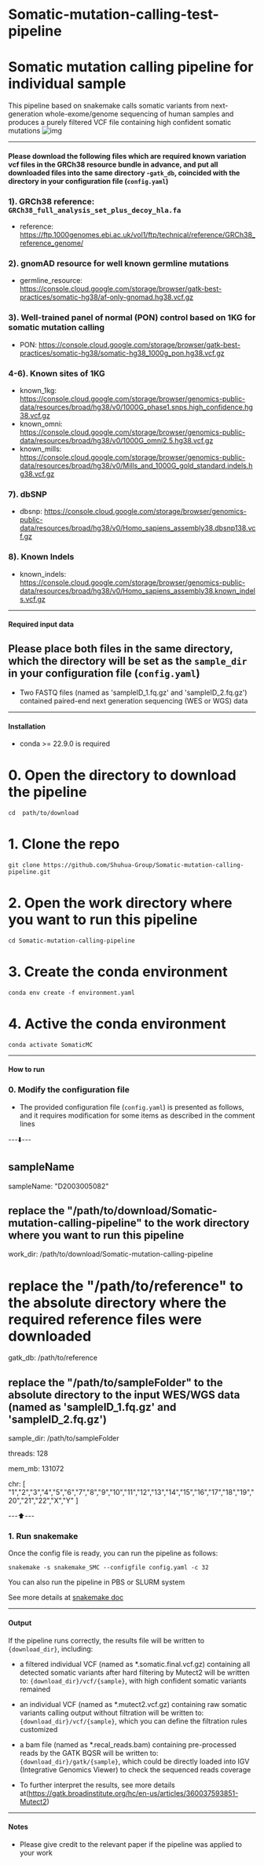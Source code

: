 # Somatic-mutation-calling-test-pipeline
# Somatic mutation calling pipeline for individual sample #

This pipeline based on snakemake calls somatic variants from next-generation whole-exome/genome sequencing of human samples and produces a purely filtered VCF file containing high confident somatic mutations
![img](https://github.com/MorganHis/Somatic-mutation-calling-test-pipeline/assets/84215074/99f2040d-f064-4b93-b458-423d942767e0)

-----------------------------------

#### Please download the following files which are required known variation vcf files in the GRCh38 resource bundle in advance, and put all downloaded files into the same directory -`` gatk_db ``, coincided with the directory in your configuration file (`` config.yaml ``)

### 1). GRCh38 reference: `` GRCh38_full_analysis_set_plus_decoy_hla.fa``
* reference: https://ftp.1000genomes.ebi.ac.uk/vol1/ftp/technical/reference/GRCh38_reference_genome/

### 2). gnomAD resource for well known germline mutations
* germline_resource: https://console.cloud.google.com/storage/browser/gatk-best-practices/somatic-hg38/af-only-gnomad.hg38.vcf.gz

### 3). Well-trained panel of normal (PON) control based on 1KG for somatic mutation calling
* PON: https://console.cloud.google.com/storage/browser/gatk-best-practices/somatic-hg38/somatic-hg38_1000g_pon.hg38.vcf.gz

### 4-6). Known sites of 1KG
* known_1kg: https://console.cloud.google.com/storage/browser/genomics-public-data/resources/broad/hg38/v0/1000G_phase1.snps.high_confidence.hg38.vcf.gz
* known_omni: https://console.cloud.google.com/storage/browser/genomics-public-data/resources/broad/hg38/v0/1000G_omni2.5.hg38.vcf.gz
* known_mills: https://console.cloud.google.com/storage/browser/genomics-public-data/resources/broad/hg38/v0/Mills_and_1000G_gold_standard.indels.hg38.vcf.gz

### 7). dbSNP
* dbsnp: https://console.cloud.google.com/storage/browser/genomics-public-data/resources/broad/hg38/v0/Homo_sapiens_assembly38.dbsnp138.vcf.gz

### 8). Known Indels
* known_indels: https://console.cloud.google.com/storage/browser/genomics-public-data/resources/broad/hg38/v0/Homo_sapiens_assembly38.known_indels.vcf.gz

-----------------------------------

#### Required input data

## Please place both files in the same directory, which the directory will be set as the `` sample_dir `` in your configuration file (`` config.yaml ``)

* Two FASTQ files (named as 'sampleID_1.fq.gz' and 'sampleID_2.fq.gz') contained paired-end next generation sequencing (WES or WGS) data

-----------------------------------

#### Installation

* conda >= 22.9.0 is required

# 0. Open the directory to download the pipeline

```
cd  path/to/download
```

# 1. Clone the repo

```
git clone https://github.com/Shuhua-Group/Somatic-mutation-calling-pipeline.git
```

# 2. Open the work directory where you want to run this pipeline

```
cd Somatic-mutation-calling-pipeline
```

# 3. Create the conda environment

```
conda env create -f environment.yaml
```

# 4. Active the conda environment

```
conda activate SomaticMC
```

-----------------------------------

#### How to run

### 0. Modify the configuration file

* The provided configuration file (`` config.yaml ``) is presented as follows, and it requires modification for some items as described in the comment lines

---⬇️---

## sampleName

sampleName: "D2003005082"

## replace the "/path/to/download/Somatic-mutation-calling-pipeline" to the work directory where you want to run this pipeline

work_dir: /path/to/download/Somatic-mutation-calling-pipeline

# replace the "/path/to/reference" to the absolute directory where the required reference files were downloaded

gatk_db: /path/to/reference

## replace the "/path/to/sampleFolder" to the absolute directory to the input WES/WGS data (named as 'sampleID_1.fq.gz' and 'sampleID_2.fq.gz')

sample_dir: /path/to/sampleFolder

threads: 128

mem_mb: 131072

chr: [ "1","2","3","4","5","6","7","8","9","10","11","12","13","14","15","16","17","18","19","20","21","22","X","Y" ]

---⬆️---

### 1. Run snakemake

Once the config file is ready, you can run the pipeline as follows:

```
snakemake -s snakemake_SMC --configfile config.yaml -c 32

``` 

You can also run the pipeline in PBS or SLURM system

See more details at [snakemake doc](https://snakemake.readthedocs.io/en/stable/executing/cluster.html)

-----------------------------------

#### Output

If the pipeline runs correctly, the results file will be written to `{download_dir}`, including:

* a filtered individual VCF (named as *.somatic.final.vcf.gz) containing all detected somatic variants after hard filtering by Mutect2 will be written to: `` {download_dir}/vcf/{sample} ``, with high confident somatic variants remained

* an individual VCF (named as *.mutect2.vcf.gz) containing raw somatic variants calling output without filtration will be written to: `` {download_dir}/vcf/{sample} ``, which you can define the filtration rules customized

* a bam file (named as *.recal_reads.bam) containing pre-processed reads by the GATK BQSR will be written to: `` {download_dir}/gatk/{sample} ``, which could be directly loaded into IGV (Integrative Genomics Viewer) to check the sequenced reads coverage


* To further interpret the results, see more details at(https://gatk.broadinstitute.org/hc/en-us/articles/360037593851-Mutect2)

-----------------------------------

#### Notes

* Please give credit to the relevant paper if the pipeline was applied to your work


